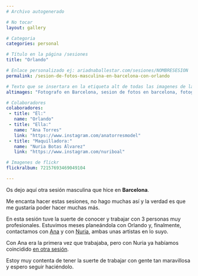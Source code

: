 ```yaml
---
# Archivo autogenerado

# No tocar
layout: gallery

# Categoria
categories: personal

# Título en la página /sesiones
title: "Orlando"

# Enlace personalizado ej: ariadnaballestar.com/sesiones/NOMBRESESION
permalink: /sesion-de-fotos-masculina-en-barcelona-con-orlando

# Texto que se insertara en la etiqueta alt de todas las imagenes de la sesión
altimages: "Fotografo en Barcelona, sesion de fotos en barcelona, fotografia masculina, fotografa en barcelona, fotografo profesional"

# Colaboradores
colaboradores:
 - title: "Él:"
   name: "Orlando"
 - title: "Ella:"
   name: "Ana Torres"
   link: "https://www.instagram.com/anatorresmodel"
 - title: "Maquilladora:"
   name: "Nuria Botas Álvarez"
   link: "https://www.instagram.com/nuriboal"

# Imagenes de flickr
flickralbum: 72157693469049104

---
```

Os dejo aquí otra sesión masculina que hice en **Barcelona**.

Me encanta hacer estas sesiones, no hago muchas así y la verdad es que me gustaría poder hacer muchas más.

En esta sesión tuve la suerte de conocer y trabajar con 3 personas muy profesionales. Estuvimos meses planeándola con Orlando y, finalmente, contactamos con [Ana](https://www.instagram.com/anatorresmodel) y con [Nuria](https://www.instagram.com/nuriboal), ambas unas artistas en lo suyo.

Con Ana era la primera vez que trabajaba, pero con Nuria ya habíamos coincidido [en otra sesión](https://ariadnaballestar.com/sesiones/sesion-de-fotos-en-barcelona-con-mari-vaz-gallego).

Estoy muy contenta de tener la suerte de trabajar con gente tan maravillosa y espero seguir haciéndolo.
